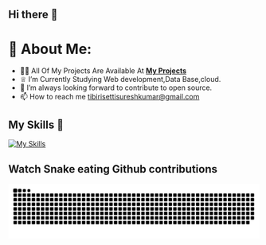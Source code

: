 ## Hi there 👋

<!--
**sureshkumartibirisetti/sureshkumartibirisetti** is a ✨ _special_ ✨ repository because its `README.md` (this file) appears on your GitHub profile.

Here are some ideas to get you started:

- 🔭 I’m currently working on ...
- 🌱 I’m currently learning ...
- 👯 I’m looking to collaborate on ...
- 🤔 I’m looking for help with ...
- 💬 Ask me about ...
- 📫 How to reach me: ...
- 😄 Pronouns: ...
- ⚡ Fun fact: ...
-->
# 💫 About Me:

-  👨‍💻 All Of My Projects Are Available At **[My Projects](https://github.com/sureshkumartibirisetti?tab=repositories)**
-  ♕ I’m Currently Studying Web development,Data Base,cloud. </br>
-  🏹 I’m always looking forward to contribute to open source.
-  📫 How to reach me tibirisettisureshkumar@gmail.com








## My Skills 🚀

[![My Skills](https://skillicons.dev/icons?i=html,css,js,reactjs,python,linux,aws,git,github,vscode,java&perline=18)](https://skillicons.dev)
</br>


## Watch Snake eating  Github contributions
<img src="https://raw.githubusercontent.com/Platane/snk/output/github-contribution-grid-snake.svg">
